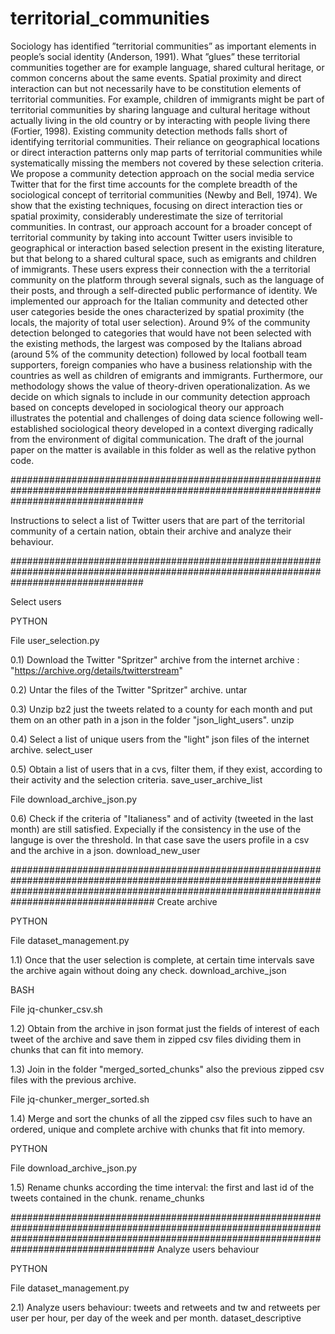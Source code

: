 # territorial_communities
Sociology has identified ”territorial communities” as important elements in people’s social identity (Anderson, 1991). What ”glues” these territorial communities together are for example language, shared cultural heritage, or common concerns about the same events. Spatial proximity and direct interaction can but not necessarily have to be constitution elements of territorial communities. For example, children of immigrants might be part of territorial communities by sharing language and cultural heritage without actually living in the old country or by interacting with people living there (Fortier, 1998). Existing community detection methods falls short of identifying territorial communities. Their reliance on geographical locations or direct interaction patterns only map parts of territorial communities while systematically missing the members not covered by these selection criteria. We propose a community detection approach on the social media service Twitter that for the first time accounts for the complete breadth of the sociological concept of territorial communities (Newby and Bell, 1974). We show that the existing techniques, focusing on direct interaction ties or spatial proximity, considerably underestimate the size of territorial communities. In contrast, our approach account for a broader concept of territorial community by taking into account Twitter users invisible to geographical or interaction based selection present in the existing literature, but that belong to a shared cultural space, such as emigrants and children of immigrants. These users express their connection with the a territorial community on the platform through several signals, such as the language of their posts, and through a self-directed public performance of identity. We implemented our approach for the Italian community and detected other user categories beside the ones characterized by spatial proximity (the locals, the majority of total user selection). Around 9% of the community detection belonged to categories that would have not been selected with the existing methods, the largest was composed by the Italians abroad (around 5% of the community detection) followed by local football team supporters, foreign companies who have a business relationship with the countries as well as children of emigrants and immigrants. Furthermore, our methodology shows the value of theory-driven operationalization. As we decide on which signals to include in our community detection approach based on concepts developed in sociological theory our approach illustrates the potential and challenges of doing data science following well-established sociological theory developed in a context diverging radically from the environment of digital communication. 
The draft of the journal paper on the matter is available in this folder as well as the relative python code.

########################################################################################################################################

Instructions to select a list of Twitter users that are part of the territorial community of a certain nation, obtain their archive and analyze their behaviour.

########################################################################################################################################

Select users

PYTHON

File user_selection.py

0.1) Download the Twitter "Spritzer" archive from the internet archive : "https://archive.org/details/twitterstream"

0.2) Untar the files of the Twitter "Spritzer" archive. untar

0.3) Unzip bz2 just the tweets related to a county for each month and put them on an other path in a json in the folder "json_light_users". unzip

0.4) Select a list of unique users from the "light" json files of the internet archive. select_user

0.5) Obtain a list of users that in a cvs, filter them, if they exist, according to their activity and the selection criteria. save_user_archive_list

File download_archive_json.py

0.6) Check if the criteria of "Italianess" and of activity (tweeted in the last month) are still satisfied. Expecially if the consistency in the use of the languge is over the threshold.
In that case save the users profile in a csv and the archive in a json. download_new_user

##################################################################################################################################################################################################
Create archive

PYTHON

File dataset_management.py

1.1) Once that the user selection is complete, at certain time intervals save the archive again without doing any check. download_archive_json

BASH

File jq-chunker_csv.sh

1.2) Obtain from the archive in json format just the fields of interest of each tweet of the archive and save them in zipped csv files dividing them in chunks that can fit into memory.

1.3) Join in the folder "merged_sorted_chunks" also the previous zipped csv files with the previous archive.

File jq-chunker_merger_sorted.sh

1.4) Merge and sort the chunks of all the zipped csv files such to have an ordered, unique and complete archive with chunks that fit into memory.

PYTHON

File download_archive_json.py

1.5) Rename chunks according the time interval: the first and last id of the tweets contained in the chunk. rename_chunks

##################################################################################################################################################################################################
Analyze users behaviour

PYTHON

File dataset_management.py

2.1) Analyze users behaviour: tweets and retweets and tw and retweets per user per hour, per day of the week and per month. dataset_descriptive

